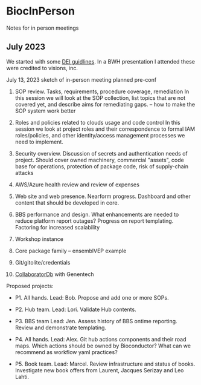 # BiocInPerson
Notes for in person meetings

July 2023
---------

We started with some [DEI guidlines](https://www.edomi.org/wp-content/uploads/2020/02/8-Guidelines-for-Equity-and-Inclusion.pdf).  In a BWH presentation I attended these were credited to visions, inc.

July 13, 2023 sketch of in-person meeting planned pre-conf

1) SOP review.  Tasks, requirements, procedure coverage, remediation
In this session we will look at the SOP collection, list topics that are not covered yet, and describe aims for remediating gaps. – how to make the SOP system work better

2) Roles and policies related to clouds usage and code control
In this session we look at project roles and their correspondence to formal IAM roles/policies, and other identity/access management processes we need to implement.

3) Security overview.  Discussion of secrets and authentication needs of project.  Should cover owned machinery, commercial "assets", code base for operations, protection of package code, risk of supply-chain attacks

4) AWS/Azure health review and review of expenses

5) Web site and web presence.  Nearform progress.  Dashboard and other content that should be developed in core.

6) BBS performance and design.  What enhancements are needed to reduce platform report outages?  Progress on report templating.  Factoring for increased scalability

7) Workshop instance

8) Core package family – ensemblVEP example

9) Git/gitolite/credentials

10) [CollaboratorDb](https://github.com/CollaboratorDB) with Genentech

Proposed projects:

- P1.  All hands. Lead: Bob.  Propose and add one or more SOPs.

- P2.  Hub team.  Lead: Lori.  Validate Hub contents.

- P3.  BBS team  Lead: Jen.  Assess history of BBS ontime reporting.  Review and demonstrate templating.

- P4.  All hands.  Lead: Alex. Git hub actions components and their road maps.  Which actions should be owned by Bioconductor?  What can we recommend as workflow yaml practices?

- P5.  Book team.  Lead: Marcel.  Review infrastructure and status of books.  Investigate new book offers from Laurent, Jacques Serizay and Leo Lahti.


